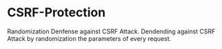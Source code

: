 # CSRF-Protection
Randomization Denfense against CSRF Attack.
Dendending against CSRF Attack by randomization the parameters of every request.
